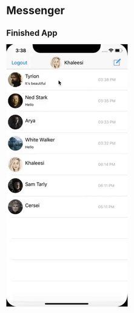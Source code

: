 # Messenger
 


## Finished App
![Finished App](https://github.com/LiroyYarimi/Messenger/blob/master/Messenger.gif)


